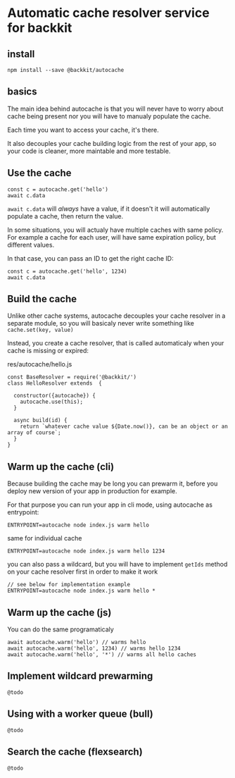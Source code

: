 
# Automatic cache resolver service for backkit

## install

```
npm install --save @backkit/autocache
```

## basics

The main idea behind autocache is that you will never have to worry about cache being present nor you will have to manualy populate the cache.

Each time you want to access your cache, it's there.

It also decouples your cache building logic from the rest of your app, so your code is cleaner, more maintable and more testable.


## Use the cache

```
const c = autocache.get('hello')
await c.data
```

`await c.data` will *always* have a value, if it doesn't it will automatically populate a cache, then return the value.

In some situations, you will actualy have multiple caches with same policy. For example a cache for each user, will have same expiration policy, but different values.

In that case, you can pass an ID to get the right cache ID:

```
const c = autocache.get('hello', 1234)
await c.data
```

## Build the cache

Unlike other cache systems, autocache decouples your cache resolver in a separate module, so you will basicaly never write something like `cache.set(key, value)`

Instead, you create a cache resolver, that is called automaticaly when your cache is missing or expired:

res/autocache/hello.js

```
const BaseResolver = require('@backkit/')
class HelloResolver extends  {
  
  constructor({autocache}) {
    autocache.use(this);
  }

  async build(id) {
    return `whatever cache value ${Date.now()}, can be an object or an array of course`;
  }
}

```

## Warm up the cache (cli)

Because building the cache may be long you can prewarm it, before you deploy new version of your app in production for example.

For that purpose you can run your app in cli mode, using autocache as entrypoint:

```
ENTRYPOINT=autocache node index.js warm hello
```

same for individual cache

```
ENTRYPOINT=autocache node index.js warm hello 1234
```

you can also pass a wildcard, but you will have to implement `getIds` method on your cache resolver first in order to make it work

```
// see below for implementation example
ENTRYPOINT=autocache node index.js warm hello *
```

## Warm up the cache (js)

You can do the same programaticaly

```
await autocache.warm('hello') // warms hello
await autocache.warm('hello', 1234) // warms hello 1234
await autocache.warm('hello', '*') // warms all hello caches
```


## Implement wildcard prewarming

```
@todo
```

## Using with a worker queue (bull)

```
@todo
```

## Search the cache (flexsearch)

```
@todo
```

